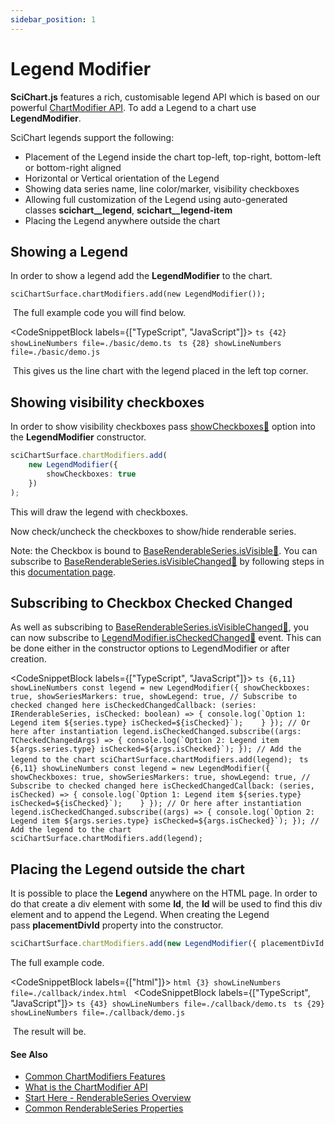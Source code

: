 ```yaml
---
sidebar_position: 1
---
```


# Legend Modifier

**SciChart.js** features a rich, customisable legend API which is based on our powerful [ChartModifier API](/docs/2d-charts/chart-modifier-api/chart-modifier-api-overview). To add a Legend to a chart use **LegendModifier**.

SciChart legends support the following:

*   Placement of the Legend inside the chart top-left, top-right, bottom-left or bottom-right aligned
*   Horizontal or Vertical orientation of the Legend
*   Showing data series name, line color/marker, visibility checkboxes
*   Allowing full customization of the Legend using auto-generated classes **scichart\_\_legend**, **scichart\_\_legend-item**
*   Placing the Legend anywhere outside the chart

Showing a Legend
----------------

In order to show a legend add the **LegendModifier** to the chart.

`sciChartSurface.chartModifiers.add(new LegendModifier());`

 The full example code you will find below.

<CodeSnippetBlock labels={["TypeScript", "JavaScript"]}>
    ```ts {42} showLineNumbers file=./basic/demo.ts
    ```
    ```ts {28} showLineNumbers file=./basic/demo.js
    ```
</CodeSnippetBlock>

 This gives us the line chart with the legend placed in the left top corner.

<CenteredImageWrapper
    src="/images/LegendModifier_1.png"
    alt="Legend Modifier Example"
/>

Showing visibility checkboxes
-----------------------------

In order to show visibility checkboxes pass [showCheckboxes:blue_book:](https://www.scichart.com/documentation/js/current/typedoc/classes/legendmodifier.html#showcheckboxes) option into the **LegendModifier** constructor.

```ts {3} showLineNumbers
sciChartSurface.chartModifiers.add(
    new LegendModifier({ 
        showCheckboxes: true 
    })
);
```

This will draw the legend with checkboxes.

Now check/uncheck the checkboxes to show/hide renderable series. 

<CenteredImageWrapper
    src="/images/LegendModifier_2.png"
    alt="Legend Modifier with Checkboxes Example"
/>

Note: the Checkbox is bound to [BaseRenderableSeries.isVisible:blue_book:](https://www.scichart.com/documentation/js/current/typedoc/classes/baserenderableseries.html#isvisible). You can subscribe to [BaseRenderableSeries.isVisibleChanged:blue_book:](https://www.scichart.com/documentation/js/current/typedoc/classes/baserenderableseries.html#isvisiblechanged) by following steps in this [documentation page](/docs/2d-charts/chart-types/common-series-apis/is-visible).

Subscribing to Checkbox Checked Changed
---------------------------------------

As well as subscribing to [BaseRenderableSeries.isVisibleChanged:blue_book:](https://www.scichart.com/documentation/js/current/typedoc/classes/baserenderableseries.html#isvisiblechanged), you can now subscribe to [LegendModifier.isCheckedChanged:blue_book:](https://www.scichart.com/documentation/js/current/typedoc/classes/legendmodifier.html#ischeckedchanged) event. This can be done either in the constructor options to LegendModifier or after creation.

<CodeSnippetBlock labels={["TypeScript", "JavaScript"]}>
    ```ts {6,11} showLineNumbers
    const legend = new LegendModifier({
        showCheckboxes: true,
        showSeriesMarkers: true,
        showLegend: true,
        // Subscribe to checked changed here
        isCheckedChangedCallback: (series: IRenderableSeries, isChecked: boolean) => {
            console.log(`Option 1: Legend item ${series.type} isChecked=${isChecked}`);   
        }
    });
    // Or here after instantiation
    legend.isCheckedChanged.subscribe((args: TCheckedChangedArgs) => {
        console.log(`Option 2: Legend item ${args.series.type} isChecked=${args.isChecked}`);
    });
    // Add the legend to the chart
    sciChartSurface.chartModifiers.add(legend);
    ```
    ```ts {6,11} showLineNumbers
    const legend = new LegendModifier({
        showCheckboxes: true,
        showSeriesMarkers: true,
        showLegend: true,
        // Subscribe to checked changed here
        isCheckedChangedCallback: (series, isChecked) => {
            console.log(`Option 1: Legend item ${series.type} isChecked=${isChecked}`);   
        }
    });
    // Or here after instantiation
    legend.isCheckedChanged.subscribe((args) => {
        console.log(`Option 2: Legend item ${args.series.type} isChecked=${args.isChecked}`);
    });
    // Add the legend to the chart
    sciChartSurface.chartModifiers.add(legend);
    ```
</CodeSnippetBlock>

Placing the Legend outside the chart
------------------------------------

It is possible to place the **Legend** anywhere on the HTML page. In order to do that create a div element with some **Id**, the **Id** will be used to find this div element and to append the Legend. When creating the Legend pass **placementDivId** property into the constructor.

```ts
sciChartSurface.chartModifiers.add(new LegendModifier({ placementDivId: "legend-div-id" }));
```

The full example code.

<CodeSnippetBlock labels={["html"]}>
    ```html {3} showLineNumbers file=./callback/index.html
    ```
</CodeSnippetBlock>
<CodeSnippetBlock labels={["TypeScript", "JavaScript"]}>
    ```ts {43} showLineNumbers file=./callback/demo.ts
    ```
    ```ts {29} showLineNumbers file=./callback/demo.js
    ```
</CodeSnippetBlock>

 The result will be.

<LiveDocSnippet 
    name="./callback/demo" 
    htmlPath="./callback/index.html"
/>

#### See Also

* [Common ChartModifiers Features](/docs/2d-charts/chart-modifier-api/common-features/)
* [What is the ChartModifier API](/docs/2d-charts/chart-modifier-api/chart-modifier-api-overview)
* [Start Here - RenderableSeries Overview](/docs/2d-charts/chart-types/renderable-series-api-overview)
* [Common RenderableSeries Properties](/docs/2d-charts/chart-types/common-series-apis/drawing-point-markers)